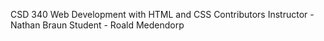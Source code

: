 CSD 340 Web Development with HTML and CSS
Contributors
Instructor - Nathan Braun
Student - Roald Medendorp
